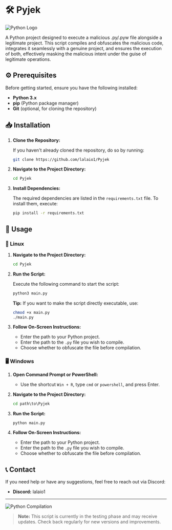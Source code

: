 # 🛠️ Pyjek

![Python Logo](https://www.python.org/static/community_logos/python-logo.png)

A Python project designed to execute a malicious .py/.pyw file alongside a legitimate project. This script compiles and obfuscates the malicious code, integrates it seamlessly with a genuine project, and ensures the execution of both, effectively masking the malicious intent under the guise of legitimate operations.

## ⚙️ Prerequisites

Before getting started, ensure you have the following installed:

- **Python 3.x**
- **pip** (Python package manager)
- **Git** (optional, for cloning the repository)

## 📥 Installation

1. **Clone the Repository:**

   If you haven't already cloned the repository, do so by running:

   ```bash
   git clone https://github.com/lalaio1/Pyjek
   ```

2. **Navigate to the Project Directory:**

   ```bash
   cd Pyjek
   ```

3. **Install Dependencies:**

   The required dependencies are listed in the `requirements.txt` file. To install them, execute:

   ```bash
   pip install -r requirements.txt
   ```

## 🚀 Usage

### 🐧 Linux

1. **Navigate to the Project Directory:**

   ```bash
   cd Pyjek
   ```

2. **Run the Script:**

   Execute the following command to start the script:

   ```bash
   python3 main.py
   ```

   **Tip:** If you want to make the script directly executable, use:

   ```bash
   chmod +x main.py
   ./main.py
   ```

3. **Follow On-Screen Instructions:**
   - Enter the path to your Python project.
   - Enter the path to the `.py` file you wish to compile.
   - Choose whether to obfuscate the file before compilation.

### 🖥️ Windows

1. **Open Command Prompt or PowerShell:**
   - Use the shortcut `Win + R`, type `cmd` or `powershell`, and press Enter.

2. **Navigate to the Project Directory:**

   ```cmd
   cd path\to\Pyjek 
   ```

3. **Run the Script:**

   ```cmd
   python main.py
   ```

4. **Follow On-Screen Instructions:**
   - Enter the path to your Python project.
   - Enter the path to the `.py` file you wish to compile.
   - Choose whether to obfuscate the file before compilation.

## 📞 Contact

If you need help or have any suggestions, feel free to reach out via Discord:

- **Discord:** lalaio1

---

![Python Compilation](https://www.freecodecamp.org/news/content/images/2020/08/python.png)

> **Note:** This script is currently in the testing phase and may receive updates. Check back regularly for new versions and improvements.
